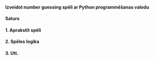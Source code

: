 #### Izveidot  number guessing spēli ar Python programmēšanas valodu

#### Saturs

#### 1. Aprakstīt spēli
#### 2. Spēles logika
#### 3. Utt.
